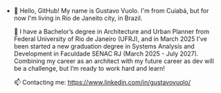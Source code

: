 - 👋 Hello, GitHub!
  My name is Gustavo Vuolo. I'm from Cuiabá, but for now I'm living in Rio de Janeito city, in Brazil.
  
  🔭 I have a Bachelor’s degree in Architecture and Urban Planner from Federal University of Rio de Janeiro (UFRJ), and in March 2025 I've been started a new graduation degree in Systems Analysis and Development in Faculdade SENAC RJ (March 2025 - July 2027).  
  Combining my career as an architect with my future career as dev will be a challenge, but I’m ready to work hard and learn!

  📫 Contacting me:
  https://www.linkedin.com/in/gustavovuolo/

<!---
gvuoloo/gvuoloo is a ✨ special ✨ repository because its `README.md` (this file) appears on your GitHub profile.
You can click the Preview link to take a look at your changes.
--->
